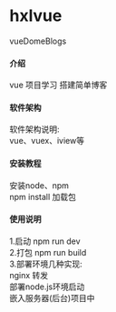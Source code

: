 # hxlvue
 vueDomeBlogs
#### 介绍
vue 项目学习 搭建简单博客    


#### 软件架构
软件架构说明:     
    vue、vuex、iview等   
    
#### 安装教程

 安装node、npm     
 npm install 加载包     
 
#### 使用说明
1.启动  npm run dev    
2.打包  npm run build   
3.部署环境几种实现:       
    nginx 转发    
    部署node.js环境启动   
    嵌入服务器(后台)项目中   
     
